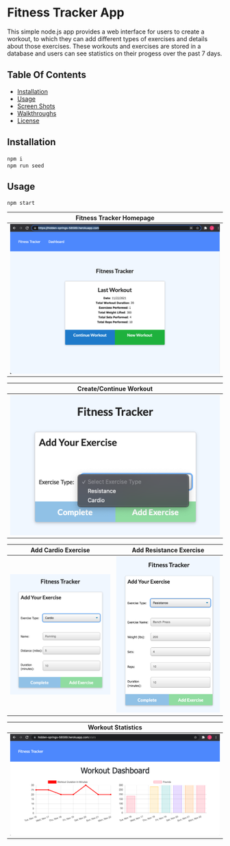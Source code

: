 # Fitness Tracker App
This simple node.js app provides a web interface for users to create a workout, to which they can add different types of exercises and details about those exercises.  These workouts and exercises are stored in a database and users can see statistics on their progess over the past 7 days.

## Table Of Contents
- [Installation](#installation)
- [Usage](#usage)
- [Screen Shots](#screen-shots)
- [Walkthroughs](#walkthroughs)
- [License](#License)

## Installation
```
npm i
npm run seed
```

## Usage
```
npm start
```
| Fitness Tracker Homepage |
| :----------------------: |
| ![Fitness Tracker Homepage](https://github.com/j-goldrath/workout-tracker/blob/main/assets/images/fitness-tracker-homepage.png?raw=true) |

| Create/Continue Workout |
| :---------------------: |
| ![Choose Exercise Type](https://github.com/j-goldrath/workout-tracker/blob/main/assets/images/add-exercise-menu.png?raw=true) |

|  Add Cardio Exercise  |  Add Resistance Exercise  |
|  :-----------------:  |  :---------------------:  |
| ![Add Cardio Exercise](https://github.com/j-goldrath/workout-tracker/blob/main/assets/images/add-cardio-exercise.png?raw=true) | ![Add Resistance Exercise](https://github.com/j-goldrath/workout-tracker/blob/main/assets/images/add-resistance-exercise.png?raw=true) |

|  Workout Statistics  |
|  :----------------:  |
| ![Check Workout Stats](https://github.com/j-goldrath/workout-tracker/blob/main/assets/images/workout-dashboard.png?raw=true) |
